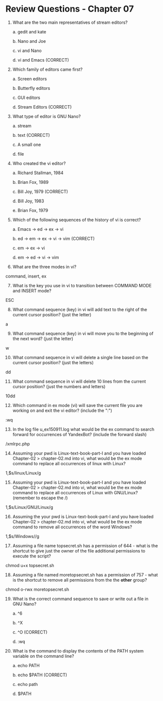 # Review Questions - Chapter 07

1. What are the two main representatives of stream editors?

   a. gedit and kate

   b. Nano and Joe

   c. vi and Nano

   d. vi and Emacs (CORRECT)

2. Which family of editors came first?

   a. Screen editors

   b. Butterfly editors

   c. GUI editors

   d. Stream Editors (CORRECT)

3. What type of editor is GNU Nano?

   a. stream

   b. text (CORRECT)

   c. A small one

   d. file

4. Who created the vi editor?

   a. Richard Stallman, 1984

   b. Brian Fox, 1989

   c. Bill Joy, 1979 (CORRECT)

   d. Bill Joy, 1983

   e. Brian Fox, 1979

5. Which of the following sequences of the history of vi is correct?

   a. Emacs -> ed -> ex -> vi

   b. ed -> em -> ex -> vi -> vim (CORRECT)

   c. em -> ex -> vi

   d. em -> ed -> vi -> vim

6. What are the three modes in vi?  

command, insert, ex

7. What is the key you use in vi to transition between COMMAND MODE and INSERT mode?

ESC

8. What command sequence (key) in vi will add text to the right of the current cursor position?  (just the letter)

a

9. What command sequence (key) in vi will move you to the beginning of the next word? (just the letter)

w

10. What command sequence in vi will delete a single line based on the current cursor position? (just the letters)

dd

11. What command sequence in vi will delete 10 lines from the current cursor position? (just the numbers and letters)

10dd

12. Which command in ex mode (vi) will save the current file you are working on and exit the vi editor? (include the ":")

:wq

13. In the log file u\_ex150911.log what would be the ex command to search forward for occurrences of YandexBot? (include the forward slash)

/xmlrpc\.php

14. Assuming your pwd is Linux-text-book-part-I and you have loaded Chapter-02 > chapter-02.md into vi, what would be the ex mode command to replace all occurrences of linux with Linux?

1,$s/linux/Linux/g

15. Assuming your pwd is Linux-text-book-part-I and you have loaded Chapter-02 > chapter-02.md into vi, what would be the ex mode command to replace all occurrences of Linux with GNU/Linux? (remember to escape the /)

1,$s/Linux/GNU\/Linux/g

16. Assuming the your pwd is Linux-text-book-part-I and you have loaded Chapter-02 > chapter-02.md into vi, what would be the ex mode command to remove all occurrences of the word Windows?

1,$s/Windows//g

17. Assuming a file name topsecret.sh has a permission of 644 - what is the shortcut to give just the owner of the file additional permissions to execute the script?

chmod u+x topsecret.sh

18. Assuming a file named moretopsecret.sh has a permission of 757 - what is the shortcut to remove all permissions from the the **other** group?

chmod o-rwx moretopsecret.sh

19. What is the correct command sequence to save or write out a file in GNU Nano?

    a. ^6

    b. ^X

    c. ^O (CORRECT)

    d. :wq

20. What is the command to display the contents of the PATH system variable on the command line?

    a. echo PATH

    b. echo $PATH (CORRECT)

    c. echo path

    d. $PATH
